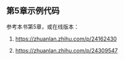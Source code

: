 第5章示例代码
-------------

参考本书第5章，或在线版本：

1. <https://zhuanlan.zhihu.com/p/24162430>

2. https://zhuanlan.zhihu.com/p/24309547
